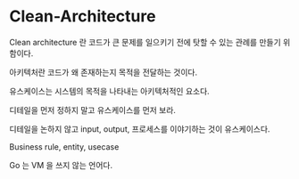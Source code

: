 # Clean-Architecture

Clean architecture 란 코드가 큰 문제를 일으키기 전에 탓할 수 있는 관례를 만들기 위함이다.

아키텍처란 코드가 왜 존재하는지 목적을 전달하는 것이다.

유스케이스는 시스템의 목적을 나타내는 아키텍처적인 요소다.

디테일을 먼저 정하지 말고 유스케이스를 먼저 보라.

디테일을 논하지 않고 input, output, 프로세스를 이야기하는 것이 유스케이스다.

Business rule, entity, usecase


Go 는 VM 을 쓰지 않는 언어다.
